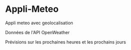 # Appli-Meteo
Appli meteo avec geolocalisation

Données de l'API OpenWeather

Prévisions sur les prochaines heures et les prochains jours


